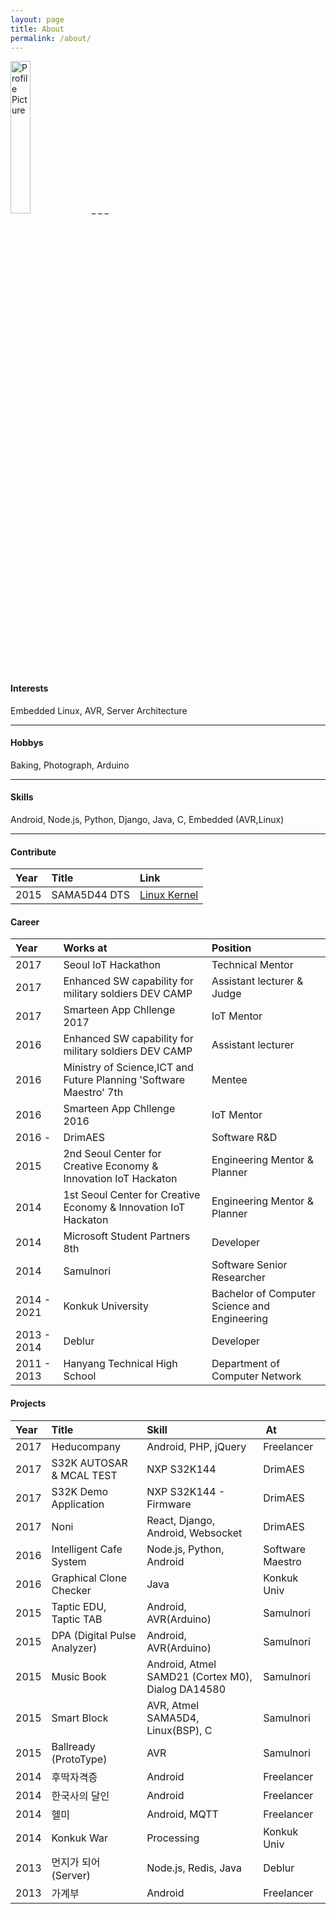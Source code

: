```yaml
---
layout: page
title: About
permalink: /about/
---
```


<img src="http://graph.facebook.com/100001801169209/picture?type=large" title="Profile Picture" style="width:25%;" class="profile">
_ _ _

#### Interests

Embedded Linux, AVR, Server Architecture

_ _ _

#### Hobbys

Baking, Photograph, Arduino

_ _ _

#### Skills
Android, Node.js, Python, Django, Java, C, Embedded (AVR,Linux)

_ _ _

#### Contribute

| Year | Title | Link |
| :--- | :--- | :--- |
| 2015 | SAMA5D44 DTS | [Linux Kernel][linux_kernel] |



#### Career

| Year | Works at | Position |
| :- | :- | :- |
| 2017 | Seoul IoT Hackathon | Technical Mentor |
| 2017 | Enhanced SW capability for military soldiers DEV CAMP | Assistant lecturer & Judge |
| 2017 | Smarteen App Chllenge 2017 | IoT Mentor |
| 2016 | Enhanced SW capability for military soldiers DEV CAMP | Assistant lecturer |
| 2016 | Ministry of Science,ICT and Future Planning 'Software Maestro' 7th | Mentee |
| 2016 | Smarteen App Chllenge 2016 | IoT Mentor |
| 2016 - | DrimAES | Software R&D |
| 2015 | 2nd Seoul Center for Creative Economy & Innovation IoT Hackaton | Engineering Mentor & Planner |
| 2014 | 1st Seoul Center for Creative Economy & Innovation IoT Hackaton | Engineering Mentor & Planner |
| 2014 | Microsoft Student Partners 8th | Developer |
| 2014 | Samulnori | Software Senior Researcher |
| 2014 - 2021 | Konkuk University | Bachelor of Computer Science and Engineering |
| 2013 - 2014 | Deblur | Developer |
| 2011 - 2013 | Hanyang Technical High School | Department of Computer Network |


#### Projects

| Year | Title           | Skill |  At |
| :- | :--- | :--- | :--- |
| 2017 | Heducompany | Android, PHP, jQuery | Freelancer |
| 2017 | S32K AUTOSAR & MCAL TEST | NXP S32K144 | DrimAES |
| 2017 | S32K Demo Application | NXP S32K144 - Firmware | DrimAES |
| 2017 | Noni | React, Django, Android, Websocket | DrimAES |
| 2016 | Intelligent Cafe System | Node.js, Python, Android | Software Maestro |
| 2016 | Graphical Clone Checker | Java | Konkuk Univ |
| 2015 | Taptic EDU, Taptic TAB | Android, AVR(Arduino) | Samulnori |
| 2015 | DPA (Digital Pulse Analyzer) | Android, AVR(Arduino) | Samulnori |
| 2015 | Music Book | Android, Atmel SAMD21 (Cortex M0), Dialog DA14580 | Samulnori |
| 2015 | Smart Block | AVR, Atmel SAMA5D4, Linux(BSP), C | Samulnori |
| 2015 | Ballready (ProtoType) | AVR | Samulnori |
| 2014 | 후딱자격증 | Android | Freelancer |
| 2014 | 한국사의 달인 | Android | Freelancer | 
| 2014 | 헬미 | Android, MQTT | Freelancer |
| 2014 | Konkuk War | Processing | Konkuk Univ |
| 2013 | 먼지가 되어 (Server) | Node.js, Redis, Java | Deblur |
| 2013 | 가계부 | Android | Freelancer |


[linux_kernel]: https://git.kernel.org/cgit/linux/kernel/git/stable/linux-stable.git/log/?id=refs%2Ftags%2Fv4.4.14&qt=author&q=suchang
[email]: https://git.kernel.org/cgit/linux/kernel/git/stable/linux-stable.git/log/?id=refs%2Ftags%2Fv4.4.14&qt=author&q=suchang
